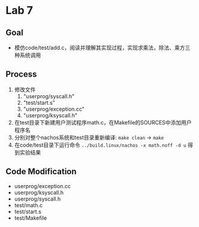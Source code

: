 # Lab 7

## Goal

- 模仿code/test/add.c，阅读并理解其实现过程，实现求乘法，除法、乘方三种系统调用

## Process

1. 修改文件
    1. "userprog/syscall.h"
    2. "test/start.s"
    3. "userprog/exception.cc"
    4. "userprog/ksyscall.h"
2. 在test目录下新建用户测试程序math.c，在Makefile的SOURCES中添加用户程序名
3. 分别对整个nachos系统和test目录重新编译: `make clean` -> `make`
4. 在code/test目录下运行命令 `../build.linux/nachos -x math.noff -d u` 得到实验结果

## Code Modification

- userprog/exception.cc
- userprog/ksyscall.h
- userprog/syscall.h
- test/math.c
- test/start.s
- test/Makefile
